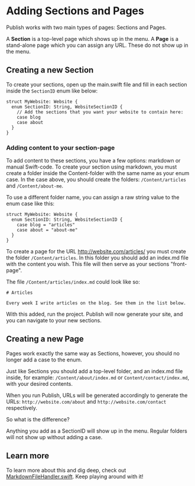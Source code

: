 # Adding Sections and Pages

Publish works with two main types of pages: Sections and Pages.

A **Section** is a top-level page which shows up in the menu.
A **Page** is a stand-alone page which you can assign any URL. These do not show up in the menu.

## Creating a new Section

To create your sections, open up the main.swift file and fill in each section inside the `SectionID` enum like below:
```
struct MyWebsite: Website {
  enum SectionID: String, WebsiteSectionID {
    // Add the sections that you want your website to contain here:
    case blog
    case about
  }
}
```

### Adding content to your section-page

To add content to these sections, you have a few options: markdown or manual Swift-code. To create your section using markdown, you must create a folder inside the Content-folder with the same name as your enum case. In the case above, you should create the folders: `/Content/articles` and `/Content/about-me`.

To use a different folder name, you can assign a raw string value to the enum case like this: 
```
struct MyWebsite: Website {
  enum SectionID: String, WebsiteSectionID {
    case blog = "articles"
    case about = "about-me"
  }
}
```

To create a page for the URL http://website.com/articles/ you must create the folder `/Content/articles`.
In this folder you should add an index.md file with the content you wish. This file will then serve as your sections "front-page".

The file `/Content/articles/index.md` could look like so: 
```
# Articles

Every week I write articles on the blog. See them in the list below.
```

With this added, run the project. Publish will now generate your site, and you can navigate to your new sections.

## Creating a new Page

Pages work exactly the same way as Sections, however, you should no longer add a case to the enum.

Just like Sections you should add a top-level folder, and an index.md file inside, for example: `/Content/about/index.md` or `Content/contact/index.md`, with your desired contents.

When you run Publish, URLs will be generated accordingly to generate the URLs: `http://website.com/about` and `http://website.com/contact` respectively.

So what is the difference?

Anything you add as a SectionID will show up in the menu. Regular folders will not show up without adding a case.

## Learn more

To learn more about this and dig deep, check out [MarkdownFileHandler.swift](https://github.com/JohnSundell/Publish/blob/master/Sources/Publish/Internal/MarkdownFileHandler.swift). Keep playing around with it!
